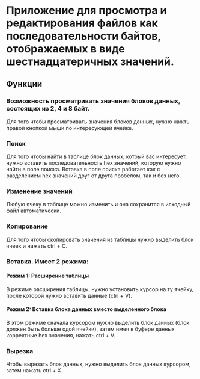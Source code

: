 # Приложение для просмотра и редактирования файлов как последовательности байтов, отображаемых в виде шестнадцатеричных значений.
## Функции
### Возможность просматривать значения блоков данных, состоящих из 2, 4 и 8 байт.
Для того чтобы просматривать значения блоков данных, нужно нажть правой кнопкой мыши по интересующей ячейке.
### Поиск
Для того чтобы найти в таблице блок данных, котоый вас интересует, нужно вставить последовательность hex значений, которую нужно найти в поле поиска. Вставка в поле поиска работает как с разделением hex значений друг от друга пробелом, так и без него.
### Изменение значений
Любую ячеку в таблице можно изменить и она сохранится в исходный файл автоматически.
### Копирование
Для того чтобы скопировать значения из таблицы нужно выделить блок ячеек и нажать ctrl + C.
### Вставка. Имеет 2 режима:
#### Режим 1: Расширение таблицы
В режиме расширения таблицы, нужно установить курсор на ту ячейку, после которой нужно вставить данные (ctrl + V).
#### Режим 2: Вставка блока данных вместо выделенного блока
В этом режиме сначала курсором нужно выделить блок данных (блок должен быть больше одой ячейки), затем имея в буфере данных корректные hex значения, нажать ctrl + V.
### Вырезка
Чтобы вырезать блок данных, нужно выделить блок данных курсором, затем нажать  ctrl + X.

